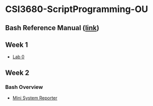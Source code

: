 # CSI3680-ScriptProgramming-OU
## Bash Reference Manual ([link](Bash%20Reference%20Manual%20-%202025.pdf))
## Week 1
- [Lab 0](Environment%20Setup/Lab%200.md)
## Week 2
### Bash Overview
- [Mini System Reporter](Bash%20Overview/Mini_System_Reporter.ipynb)
